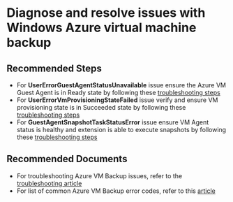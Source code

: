 <properties
	pageTitle="Diagnose and resolve issues with Windows Azure virtual machine backup"
	description="Diagnose and resolve issues with Windows Azure virtual machine backup"
	service="microsoft.recoveryservices"
	resource="vaults"
	authors="srinathv"
	ms.author="srinathv"
	displayOrder="2"
	selfHelpType="resource"
	supportTopicIds="32553277"
	resourceTags=""
	productPesIds="15207"
	cloudEnvironments="public, fairfax, usnat, ussec"
	articleId="79088548-2aa6-44f1-8f3c-25df1e8e92bf"
	ownershipId="StorageMediaEdge_Backup"
/>

# Diagnose and resolve issues with Windows Azure virtual machine backup

## **Recommended Steps**
- For **UserErrorGuestAgentStatusUnavailable** issue ensure the Azure VM Guest Agent is in Ready state by following these [troubleshooting steps](https://go.microsoft.com/fwlink/?linkid=2107408) <br>
- For **UserErrorVmProvisioningStateFailed** issue verify and ensure VM provisioning state is in Succeeded state by following these [troubleshooting steps](https://go.microsoft.com/fwlink/?linkid=2112897) <br>
- For **GuestAgentSnapshotTaskStatusError** issue ensure VM Agent status is healthy and extension is able to execute snapshots by following these [troubleshooting steps](https://go.microsoft.com/fwlink/?linkid=2112898) <br>

## **Recommended Documents**
- For troubleshooting Azure VM Backup issues, refer to the [troubleshooting article](https://go.microsoft.com/fwlink/?linkid=2113100)
- For list of common Azure VM Backup error codes, refer to this [article](https://go.microsoft.com/fwlink/?linkid=2112917)

